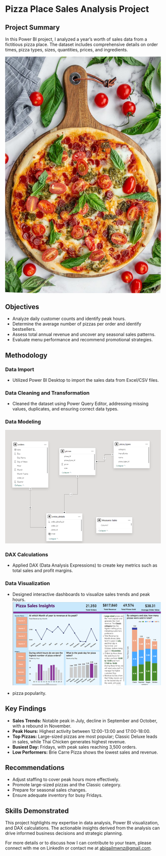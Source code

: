 # Pizza Place Sales Analysis Project
## Project Summary
In this Power BI project, I analyzed a year’s worth of sales data from a fictitious pizza place. The dataset includes comprehensive details on order times, pizza types, sizes, quantities, prices, and ingredients.

![](https://github.com/abigailmwanza/pizza/blob/main/Pepperoni%20and%20Burrata%20Pizza%20with%20Pesto.jpg)
## Objectives
- Analyze daily customer counts and identify peak hours.
- Determine the average number of pizzas per order and identify bestsellers.
- Assess total annual revenue and uncover any seasonal sales patterns.
- Evaluate menu performance and recommend promotional strategies.
## Methodology
### Data Import
- Utilized Power BI Desktop to import the sales data from Excel/CSV files.
### Data Cleaning and Transformation
- Cleaned the dataset using Power Query Editor, addressing missing values, duplicates, and ensuring correct data types.
### Data Modeling

![](https://github.com/abigailmwanza/pizza/blob/main/modelling%20pizza%20sales.png)
### DAX Calculations
- Applied DAX (Data Analysis Expressions) to create key metrics such as total sales and profit margins.
### Data Visualization
- Designed interactive dashboards to visualize sales trends and peak hours.  
![](https://github.com/abigailmwanza/pizza/blob/main/pizza%20overview.png)

- pizza popularity.

## Key Findings
- **Sales Trends:** Notable peak in July, decline in September and October, with a rebound in November.
- **Peak Hours:** Highest activity between 12:00-13:00 and 17:00-18:00.
- **Top Pizzas:** Large-sized pizzas are most popular; Classic Deluxe leads in sales, while Thai Chicken generates highest revenue.
- **Busiest Day:** Fridays, with peak sales reaching 3,500 orders.
- **Low Performers:** Brie Carre Pizza shows the lowest sales and revenue.

## Recommendations
- Adjust staffing to cover peak hours more effectively.
- Promote large-sized pizzas and the Classic category.
- Prepare for seasonal sales changes.
- Ensure adequate inventory for busy Fridays.

## Skills Demonstrated
This project highlights my expertise in data analysis, Power BI visualization, and DAX calculations. The actionable insights derived from the analysis can drive informed business decisions and strategic planning.

For more details or to discuss how I can contribute to your team, please connect with me on LinkedIn or contact me at abigailmwnz@gmail.com.
